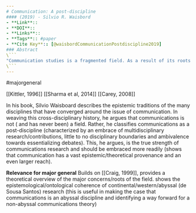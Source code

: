 ```yaml
---
# Communication: A post-discipline
#### (2019) - Silvio R. Waisbord
- **Link**:: 
- **DOI**:: 
- **Links**:: 
- **Tags**:: #paper
- **Cite Key**:: [@waisbordCommunicationPostdiscipline2019]
### Abstract
\```
"Communication studies is a fragmented field. As a result of its roots in various disciplinary traditions, it is built on fluid intellectual boundaries. Should we worry about this state of dispersion? Waisbord argues that it isimpossible to transcend fragmentation, but communication studies is better served by accepting and stimulating differences"–
\```
---
```

#majorgeneral 

[[Kittler, 1996]]
[[Sharma et al, 2014]]
[[Carey, 2008]] 

In his book, Silvio Waisboard describes the epistemic traditions of the many disciplines that have converged around the issue of communication. In weaving this cross-disciplinary history, he argues that communications is not ( and has never been) a field. Rather, he classifies communications as a post-discipline (characterized by an embrace of multidisciplinary research/contributions, little to no disciplinary boundaries and ambivalence towards essentializing debates). This, he argues, is the true strength of communications research and should be embraced more readily (shows that communication has a vast epistemic/theoretical provenance and an even larger reach). 

**Relevance for major general**
Builds on [[Craig, 1999]], provides a theoretical overview of the major concerns/roots of the field. shows the epistemological/ontological coherence of continental/western/abyssal (de Sousa Santos) research (this is useful in making the case that communications is an abyssal discipline and identifying a way forward for a non-abyssal communications theory)